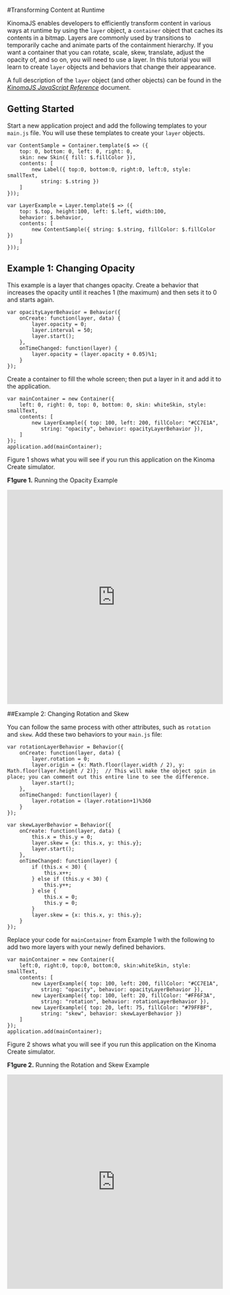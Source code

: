 #Transforming Content at Runtime

KinomaJS enables developers to efficiently transform content in various ways at runtime by using the `layer` object, a `container` object that caches its contents in a bitmap. Layers are commonly used by transitions to temporarily cache and animate parts of the containment hierarchy. If you want a container that you can rotate, scale, skew, translate, adjust the opacity of, and so on, you will need to use a layer. In this tutorial you will learn to create `layer` objects and behaviors that change their appearance.

A full description of the `layer` object (and other objects) can be found in the [*KinomaJS JavaScript Reference*](../../../../../xs6/xsedit/features/documentation/docs/javascript/javascript.md) document.

## Getting Started

Start a new application project and add the following templates to your `main.js` file. You will use these templates to create your `layer` objects.

```
var ContentSample = Container.template($ => ({
	top: 0, bottom: 0, left: 0, right: 0,
	skin: new Skin({ fill: $.fillColor }),
	contents: [
		new Label({ top:0, bottom:0, right:0, left:0, style: smallText, 
		   string: $.string })
	]
}));
	
var LayerExample = Layer.template($ => ({ 
	top: $.top, height:100, left: $.left, width:100,
	behavior: $.behavior,
	contents: [
		new ContentSample({ string: $.string, fillColor: $.fillColor })
	]
}));
```
	
## Example 1: Changing Opacity

This example is a layer that changes opacity. Create a behavior that increases the opacity until it reaches 1 (the maximum) and then sets it to 0 and starts again.

```
var opacityLayerBehavior = Behavior({
	onCreate: function(layer, data) {
		layer.opacity = 0;
		layer.interval = 50;
		layer.start();
	},
	onTimeChanged: function(layer) {
		layer.opacity = (layer.opacity + 0.05)%1;
	}
});
```
	
Create a container to fill the whole screen; then put a layer in it and add it to the application.

```
var mainContainer = new Container({
	left: 0, right: 0, top: 0, bottom: 0, skin: whiteSkin, style: smallText,
	contents: [
		new LayerExample({ top: 100, left: 200, fillColor: "#CC7E1A", 
		   string: "opacity", behavior: opacityLayerBehavior }),
	]
});
application.add(mainContainer);
```
	
Figure 1 shows what you will see if you run this application on the Kinoma Create simulator.

**F1gure 1.** Running the Opacity Example

<iframe width="100%" height="500" src="https://www.youtube.com/embed/Lhcbq-LUFaw?rel=0&amp;vq=hd1080" frameborder="0" allowfullscreen><a href="https://www.youtube.com/embed/Lhcbq-LUFaw?rel=0&amp;vq=hd1080">Watch Video</a></iframe>
	
##Example 2: Changing Rotation and Skew

You can follow the same process with other attributes, such as `rotation` and `skew`. Add these two behaviors to your `main.js` file:

```
var rotationLayerBehavior = Behavior({
	onCreate: function(layer, data) {
		layer.rotation = 0;
		layer.origin = {x: Math.floor(layer.width / 2), y: Math.floor(layer.height / 2)};  // This will make the object spin in place; you can comment out this entire line to see the difference.
		layer.start();
	},
	onTimeChanged: function(layer) {
		layer.rotation = (layer.rotation+1)%360
	}
});
	
var skewLayerBehavior = Behavior({
	onCreate: function(layer, data) {
		this.x = this.y = 0;
		layer.skew = {x: this.x, y: this.y};
		layer.start();
	},
	onTimeChanged: function(layer) {
		if (this.x < 30) {
			this.x++;
		} else if (this.y < 30) {
			this.y++;
		} else {
			this.x = 0;
			this.y = 0;
		}
		layer.skew = {x: this.x, y: this.y};
	}
});
```
	
Replace your code for `mainContainer` from Example 1 with the following to add two more layers with your newly defined behaviors.

```
var mainContainer = new Container({
	left:0, right:0, top:0, bottom:0, skin:whiteSkin, style: smallText,
	contents: [
		new LayerExample({ top: 100, left: 200, fillColor: "#CC7E1A", 
		   string: "opacity", behavior: opacityLayerBehavior }),
		new LayerExample({ top: 100, left: 20, fillColor: "#FF6F3A", 
		   string: "rotation", behavior: rotationLayerBehavior }),
		new LayerExample({ top: 20, left: 75, fillColor: "#79FFBF", 
		   string: "skew", behavior: skewLayerBehavior })
	]
});
application.add(mainContainer);
```

Figure 2 shows what you will see if you run this application on the Kinoma Create simulator.

**F1gure 2.** Running the Rotation and Skew Example

<iframe width="100%" height="500" src="https://www.youtube.com/embed/1-hRYKKAnng?rel=0&amp;vq=hd1080" frameborder="0" allowfullscreen><a href="https://www.youtube.com/embed/1-hRYKKAnng?rel=0&amp;vq=hd1080">Watch Video</a></iframe>
